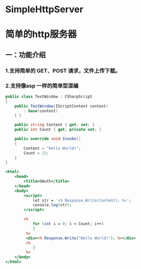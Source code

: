 # SimpleHttpServer

简单的http服务器
====================

## 一：功能介绍

### 1.支持简单的 GET、POST 请求，文件上传下载。
### 2.支持像asp 一样的简单型混编
```C#
public class TestWindow : CSharpScript
{
	public TestWindow(IScriptContext context)
		: base(context)
	{ }

	public string Content { get; set; }
	public int Count { get; private set; }

	public override void Invoke()
	{
		Content = "Hello World!";
		Count = 15;
	}
}
```
```ASP
<html>
	<head>
		<title>OAuth</title>
	</head>
	<body>
        <script>
            let str = '<% Response.Write(Content); %>';
            console.log(str);
        </script>

        <%
            for (int i = 0; i < Count; i++)
            {
         %>
         <div><% Response.Write("Hello World!"); %></div>
         <%
            }
         %>
	</body>
</html>
```
